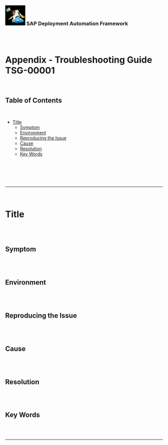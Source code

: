 ### <img src="../assets/images/UnicornSAPBlack256x256.png" width="64px"> SAP Deployment Automation Framework <!-- omit in toc -->
<br/><br/>

# Appendix - Troubleshooting Guide TSG-00001 <!-- omit in toc -->

<br/>

## Table of Contents <!-- omit in toc -->
<br/>

- [Title](#title)
  - [Symptom](#symptom)
  - [Environment](#environment)
  - [Reproducing the Issue](#reproducing-the-issue)
  - [Cause](#cause)
  - [Resolution](#resolution)
  - [Key Words](#key-words)

<br/><br/><br/><br/>

---
<br/>

<!-- TODO: ALL, add as appropriate -->
# Title


<br/><br/>

## Symptom


<br/><br/>

## Environment


<br/><br/>

## Reproducing the Issue


<br/><br/>

## Cause


<br/><br/>

## Resolution


<br/><br/>

## Key Words


<br/><br/>

---
